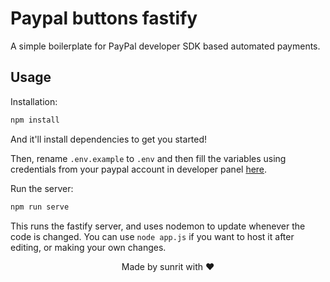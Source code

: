 # Paypal buttons fastify

A simple boilerplate for PayPal developer SDK based automated payments.

## Usage

Installation:
```bash
npm install
```
And it'll install dependencies to get you started!

Then, rename `.env.example` to `.env` and then fill the variables using credentials
from your paypal account in developer panel [here](https://developer.paypal.com/developer/applications/).

Run the server:
```bash
npm run serve
```

This runs the fastify server, and uses nodemon to update whenever the code is changed.
You can use `node app.js` if you want to host it after editing, or making your own changes.

<div align="center">
  Made by sunrit with ❤️
</div>

